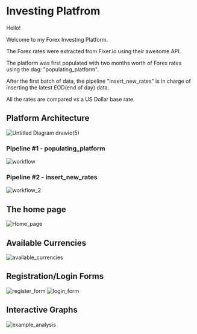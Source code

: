 # Investing Platfrom

Hello!

Welcome to my Forex Investing Platform.

The Forex rates were extracted from Fixer.io using their awesome API.

The platform was first populated with two months worth of Forex rates using the dag: "populating_platform". 

After the first batch of data, the pipeline "insert_new_rates" is in charge of inserting the latest EOD(end of day) data.

All the rates are compared vs a US Dollar base rate. 

## Platform Architecture
![Untitled Diagram drawio(5)](https://user-images.githubusercontent.com/65648983/210175503-8af728a4-b000-46c0-9eff-f0b0edd22848.png)



### Pipeline #1 - populating_platform
![workflow](https://user-images.githubusercontent.com/65648983/209153010-170cfa40-1cc0-4908-9bd6-1f87e6e01eb1.png)

### Pipeline #2 - insert_new_rates
![workflow_2](https://user-images.githubusercontent.com/65648983/210083958-01878e18-4d56-47ee-8ddf-4a0a140c569c.png)


## The home page
![Home_page](https://user-images.githubusercontent.com/65648983/210172554-70dd28ba-28fd-4c09-a71d-383157915dd7.png)


## Available Currencies
![available_currencies](https://user-images.githubusercontent.com/65648983/210172561-9f1d6cdd-c3f5-47e2-9492-068c83adbfa0.png)

## Registration/Login Forms
![register_form](https://user-images.githubusercontent.com/65648983/210172619-7b38ae88-6016-4781-bf34-3f2fa69bfbcb.png)
![login_form](https://user-images.githubusercontent.com/65648983/210172620-6d86bd6a-8fe1-41ea-89ce-2184cc1e398e.png)


## Interactive Graphs
![example_analysis](https://user-images.githubusercontent.com/65648983/210172603-2a3abb35-cc82-421a-b8b7-f15d7309fe06.png)
